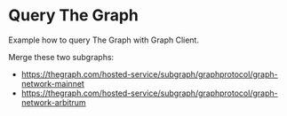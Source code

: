 # Query The Graph

Example how to query The Graph with Graph Client.

Merge these two subgraphs:

- https://thegraph.com/hosted-service/subgraph/graphprotocol/graph-network-mainnet
- https://thegraph.com/hosted-service/subgraph/graphprotocol/graph-network-arbitrum
